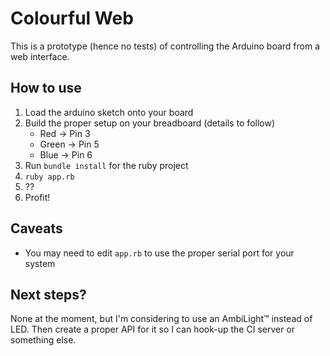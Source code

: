 # Colourful Web

This is a prototype (hence no tests) of controlling the Arduino board from a web interface.

## How to use

 1) Load the arduino sketch onto your board
 2) Build the proper setup on your breadboard (details to follow)
    - Red -> Pin 3
    - Green -> Pin 5
    - Blue -> Pin 6
 3) Run `bundle install` for the ruby project
 4) `ruby app.rb`
 5) ??
 6) Profit!

## Caveats

 * You may need to edit `app.rb` to use the proper serial port for your system

## Next steps?

None at the moment, but I'm considering to use an AmbiLight™ instead of LED. Then
create a proper API for it so I can hook-up the CI server or something else.
